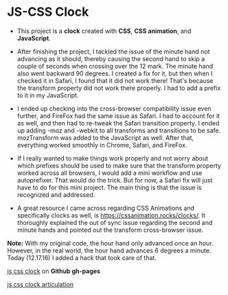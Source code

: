 # JS-CSS Clock

+ This project is a **clock** created with **CSS**, **CSS animation**, and **JavaScript**.

* After finishing the project, I tackled the issue of the minute hand not advancing as it should, thereby causing the second hand to skip a couple of seconds when crossing over the 12 mark. The minute hand also went backward 90 degrees. I created a fix for it, but then when I checked it in Safari, I found that it did not work there! That's because the transform property did not work there properly. I had to add a prefix to it in my JavaScript.

* I ended up checking into the cross-browser compatibility issue even further, and FireFox had the same issue as Safari. I had to account for it as well, and then had to re-tweak the Safari transition property. I ended up adding -moz and -webkit to all transforms and transitions to be safe. mozTransform was added to the JavaScript as well. After that, everything worked smoothly in Chrome, Safari, and FireFox.

* If I really wanted to make things work properly and not worry about which prefixes should be used to make sure that the transform property worked across all browsers, I would add a mini workflow and use autoprefixer. That would do the trick. But for now, a Safari fix will just have to do for this mini project. The main thing is that the issue is recognized and addressed.

* A great resource I came across regarding CSS Animations and specifically clocks as well, is https://cssanimation.rocks/clocks/. It thoroughly explained the out of sync issue regarding the second and minute hands and pointed out the transform cross-browser issue.

**Note:** With my original code, the hour hand only advanced once an hour. However, in the real world, the hour hand advances 6 degrees a minute. Today (12.17.16) I added a hack that took care of that.

[js css clock](https://interglobalmedia.github.io/js-css-clock/) on **Github gh-pages**

[js css clock articulation](https://interglobalmedia.github.io/portfolio/#/work/js-css-clock)
